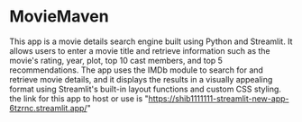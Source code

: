 # MovieMaven


This app is a movie details search engine built using Python and Streamlit. It allows users to enter a movie title and retrieve information such as the movie's rating, year, plot, top 10 cast members, and top 5 recommendations. The app uses the IMDb module to search for and retrieve movie details, and it displays the results in a visually appealing format using Streamlit's built-in layout functions and custom CSS styling.
the link for this app to host or use is "https://shib1111111-streamlit-new-app-6tzrnc.streamlit.app/"
